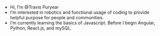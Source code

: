 - Hi, I’m @Travis Puryear
- I’m interested in robotics and functional usage of coding to provide helpful purpose for people and communities. 
- I’m currently learning the basics of Javascript. Before I begin Angular, Python, React.js, and mySQL. 


<!---
Erebus009/Erebus009 is a ✨ special ✨ repository because its `README.md` (this file) appears on your GitHub profile.
You can click the Preview link to take a look at your changes.
--->
